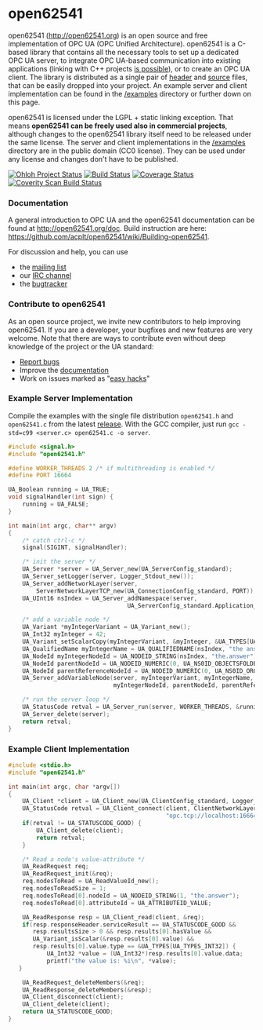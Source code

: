 open62541
=========

open62541 (http://open62541.org) is an open source and free implementation of OPC UA (OPC Unified Architecture). open62541 is a C-based library that contains all the necessary tools to set up a dedicated OPC UA server, to integrate OPC UA-based communication into existing applications (linking with C++ projects [is possible](examples/server.cpp)), or to create an OPC UA client. The library is distributed as a single pair of [header](http://open62541.org/open62541.h) and [source](http://open62541.org/open62541.c) files, that can be easily dropped into your project. An example server and client implementation can be found in the [/examples](examples/) directory or further down on this page.

open62541 is licensed under the LGPL + static linking exception. That means **open62541 can be freely used also in commercial projects**, although changes to the open62541 library itself need to be released under the same license. The server and client implementations in the [/examples](examples/) directory are in the public domain (CC0 license). They can be used under any license and changes don't have to be published.

[![Ohloh Project Status](https://www.ohloh.net/p/open62541/widgets/project_thin_badge.gif)](https://www.ohloh.net/p/open62541)
[![Build Status](https://travis-ci.org/acplt/open62541.png?branch=master)](https://travis-ci.org/acplt/open62541)
[![Coverage Status](https://coveralls.io/repos/acplt/open62541/badge.png?branch=master)](https://coveralls.io/r/acplt/open62541?branch=master)
[![Coverity Scan Build Status](https://scan.coverity.com/projects/1864/badge.svg)](https://scan.coverity.com/projects/1864)

### Documentation
A general introduction to OPC UA and the open62541 documentation can be found at http://open62541.org/doc.
Build instruction are here: https://github.com/acplt/open62541/wiki/Building-open62541.

For discussion and help, you can use
- the [mailing list](https://groups.google.com/d/forum/open62541)
- our [IRC channel](http://webchat.freenode.net/?channels=%23open62541)
- the [bugtracker](https://github.com/acplt/open62541/issues)

### Contribute to open62541
As an open source project, we invite new contributors to help improving open62541. If you are a developer, your bugfixes and new features are very welcome. Note that there are ways to contribute even without deep knowledge of the project or the UA standard:
- [Report bugs](https://github.com/acplt/open62541/issues)
- Improve the [documentation](http://open62541.org/doc)
- Work on issues marked as "[easy hacks](https://github.com/acplt/open62541/labels/easy%20hack)"

### Example Server Implementation
Compile the examples with the single file distribution `open62541.h` and `open62541.c` from the latest [release](https://github.com/acplt/open62541/releases).
With the GCC compiler, just run ```gcc -std=c99 <server.c> open62541.c -o server```.
```c
#include <signal.h>
#include "open62541.h"

#define WORKER_THREADS 2 /* if multithreading is enabled */
#define PORT 16664

UA_Boolean running = UA_TRUE;
void signalHandler(int sign) {
    running = UA_FALSE;
}

int main(int argc, char** argv)
{
    /* catch ctrl-c */
    signal(SIGINT, signalHandler);

    /* init the server */
    UA_Server *server = UA_Server_new(UA_ServerConfig_standard);
    UA_Server_setLogger(server, Logger_Stdout_new());
    UA_Server_addNetworkLayer(server,
        ServerNetworkLayerTCP_new(UA_ConnectionConfig_standard, PORT));
    UA_UInt16 nsIndex = UA_Server_addNamespace(server, 
                                  UA_ServerConfig_standard.Application_applicationURI);

    /* add a variable node */
    UA_Variant *myIntegerVariant = UA_Variant_new();
    UA_Int32 myInteger = 42;
    UA_Variant_setScalarCopy(myIntegerVariant, &myInteger, &UA_TYPES[UA_TYPES_INT32]);
    UA_QualifiedName myIntegerName = UA_QUALIFIEDNAME(nsIndex, "the answer");
    UA_NodeId myIntegerNodeId = UA_NODEID_STRING(nsIndex, "the.answer");
    UA_NodeId parentNodeId = UA_NODEID_NUMERIC(0, UA_NS0ID_OBJECTSFOLDER);
    UA_NodeId parentReferenceNodeId = UA_NODEID_NUMERIC(0, UA_NS0ID_ORGANIZES);
    UA_Server_addVariableNode(server, myIntegerVariant, myIntegerName,
                              myIntegerNodeId, parentNodeId, parentReferenceNodeId);

    /* run the server loop */
    UA_StatusCode retval = UA_Server_run(server, WORKER_THREADS, &running);
    UA_Server_delete(server);
    return retval;
}
```

### Example Client Implementation
```c
#include <stdio.h>
#include "open62541.h"

int main(int argc, char *argv[])
{
    UA_Client *client = UA_Client_new(UA_ClientConfig_standard, Logger_Stdout_new());
    UA_StatusCode retval = UA_Client_connect(client, ClientNetworkLayerTCP_connect,
                                             "opc.tcp://localhost:16664");
    if(retval != UA_STATUSCODE_GOOD) {
        UA_Client_delete(client);
    	return retval;
    }

    /* Read a node's value-attribute */
    UA_ReadRequest req;
    UA_ReadRequest_init(&req);
    req.nodesToRead = UA_ReadValueId_new();
    req.nodesToReadSize = 1;
    req.nodesToRead[0].nodeId = UA_NODEID_STRING(1, "the.answer");
    req.nodesToRead[0].attributeId = UA_ATTRIBUTEID_VALUE;

    UA_ReadResponse resp = UA_Client_read(client, &req);
    if(resp.responseHeader.serviceResult == UA_STATUSCODE_GOOD &&
       resp.resultsSize > 0 && resp.results[0].hasValue &&
       UA_Variant_isScalar(&resp.results[0].value) &&
       resp.results[0].value.type == &UA_TYPES[UA_TYPES_INT32]) {
           UA_Int32 *value = (UA_Int32*)resp.results[0].value.data;
           printf("the value is: %i\n", *value);
   }

    UA_ReadRequest_deleteMembers(&req);
    UA_ReadResponse_deleteMembers(&resp);
    UA_Client_disconnect(client);
    UA_Client_delete(client);
    return UA_STATUSCODE_GOOD;
}
```
